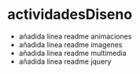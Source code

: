 # actividadesDiseno

- añadida linea readme animaciones
- añadida linea readme imagenes
- añadida linea readme multimedia
- añadida linea readme jquery

